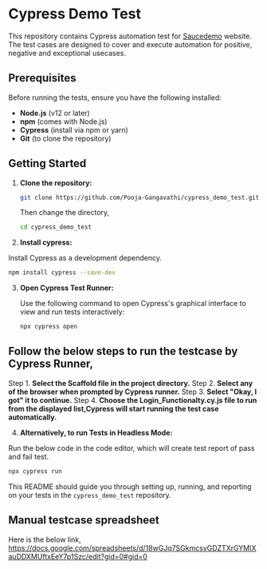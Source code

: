 # Cypress Demo Test

This repository contains Cypress automation test for [Saucedemo](https://www.saucedemo.com/v1/) website. The test cases are designed to cover and execute automation for positive, negative and exceptional usecases.

## Prerequisites

Before running the tests, ensure you have the following installed:

- **Node.js** (v12 or later)
- **npm** (comes with Node.js)
- **Cypress** (install via npm or yarn)
- **Git** (to clone the repository)

## Getting Started

1. **Clone the repository:**

   ```bash
   git clone https://github.com/Pooja-Gangavathi/cypress_demo_test.git
    ```
   Then change the directory,
   ```bash
   cd cypress_demo_test
   ```

3. **Install cypress:**

Install Cypress as a development dependency.
```bash
npm install cypress --save-dev
 ```

3. **Open Cypress Test Runner:**

   Use the following command to open Cypress's graphical interface to view and run tests interactively:

   ```bash
   npx cypress open
   ```
## Follow the below steps to run the testcase by Cypress Runner,
Step 1. **Select the Scaffold file in the project directory.**
Step 2. **Select any of the browser when prompted by Cypress runner.**
Step 3. **Select "Okay, I got" it to continue.**
Step 4. **Choose the Login_Functionalty.cy.js file to run from the displayed list,Cypress will start running the test case automatically.**

4. **Alternatively, to run Tests in Headless Mode:**

Run the below code in the code editor, which will create test report of pass and fail test.

   ```bash
   npx cypress run
   ```
   
This README should guide you through setting up, running, and reporting on your tests in the `cypress_demo_test` repository.




## Manual testcase spreadsheet
Here is the below link,
https://docs.google.com/spreadsheets/d/18wGJq7SGkmcsyGDZTXrGYMIXauDDXMUftxEeY7p1Szc/edit?gid=0#gid=0
